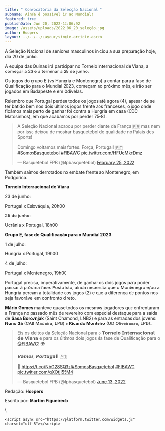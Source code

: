```yaml
---
title: " Convocatória da Selecção Nacional "
subname: Ainda é possível ir ao Mundial!
featured: true
publishDate: Jun 20, 2022-13:06:92
image: /assets/uploads/2022_06_20_seleção.jpg
author: Hoopers
layout: ../../../Layout/single-article.astro
---
```

<!--StartFragment-->

A Seleção Nacional de seniores masculinos iniciou a sua preparação hoje, dia 20 de junho. 

A equipa das Quinas irá participar no Torneio Internacional de Viana, a começar a 23 e a terminar a 25 de junho. 

Os jogos do grupo E (vs Hungria e Montenegro) a contar para a fase de Qualificação para o Mundial 2023, começam no próximo mês, e irão ser jogados em Budapeste e em Odivelas.



Relembro que Portugal perdeu todos os jogos até agora (4), apesar de se ter batido bem nos dois últimos jogos frente aos franceses, o jogo onde ficámos mais perto de ganhar foi contra a Hungria em casa (CDC Matosinhos), em que acabámos por perder 75-81. 

<!--StartFragment-->

<blockquote class="twitter-tweet"><p lang="pt" dir="ltr">A Seleção Nacional acabou por perder diante da França 🇫🇷 mas nem por isso deixou de mostrar basquetebol de qualidade no Palais des Sports!<br><br>Domingo voltamos mais fortes. Força, Portugal! 🇵🇹<a href="https://twitter.com/hashtag/SomosBasquetebol?src=hash&amp;ref_src=twsrc%5Etfw">#SomosBasquetebol</a> <a href="https://twitter.com/hashtag/FIBAWC?src=hash&amp;ref_src=twsrc%5Etfw">#FIBAWC</a> <a href="https://t.co/HFUcMkcDmz">pic.twitter.com/HFUcMkcDmz</a></p>&mdash; Basquetebol FPB (@fpbasquetebol) <a href="https://twitter.com/fpbasquetebol/status/1497240585861795845?ref_src=twsrc%5Etfw">February 25, 2022</a></blockquote> <script async src="https://platform.twitter.com/widgets.js" charset="utf-8"></script>

<!--EndFragment-->

[](https://twitter.com/fpbasquetebol/status/1497240585861795845?s=21)

Também saímos derrotados no embate frente ao Montenegro, em Podgorica.



<!--EndFragment-->



<!--StartFragment-->

**Torneio Internacional de Viana**

23 de junho:

Portugal x Eslováquia, 20h00 



25 de junho:

Ucrânia x Portugal, 18h00 



**Grupo E, fase de Qualificação para o Mundial 2023**

1 de julho: 

Hungria x Portugal, 19h00 



4 de julho:

Portugal x Montenegro, 19h00



Portugal precisa, imperativamente, de ganhar os dois jogos para poder passar à próxima fase. Posto isto, ainda necessita que o Montenegro e/ou a Hungria percam a totalidade dos jogos (2) e que a diferença de pontos nos seja favorável em confronto direto. 



**Mário Gomes** manteve quase todos os mesmos jogadores que enfrentaram a França no passado mês de fevereiro com especial destaque para a saída de **Sasa Borovnjak** (Saint Chamond, LNB2) e para as entradas dos jovens: **Nuno Sá** (CAB Madeira, LPB) e **Ricardo Monteiro** (UD Oliveirense, LPB)**.**

<!--StartFragment-->

<blockquote class="twitter-tweet"><p lang="pt" dir="ltr">Eis os eleitos da Seleção Nacional para o 𝗧𝗼𝗿𝗻𝗲𝗶𝗼 𝗜𝗻𝘁𝗲𝗿𝗻𝗮𝗰𝗶𝗼𝗻𝗮𝗹 𝗱𝗲 𝗩𝗶𝗮𝗻𝗮 e para os últimos dois jogos da fase de Qualificação para o <a href="https://twitter.com/FIBAWC?ref_src=twsrc%5Etfw">@FIBAWC</a>! 🌍 <br><br>𝙑𝙖𝙢𝙤𝙨, 𝙋𝙤𝙧𝙩𝙪𝙜𝙖𝙡! 🇵🇹<br><br>📲 <a href="https://t.co/NbG28SQ3zI">https://t.co/NbG28SQ3zI</a><a href="https://twitter.com/hashtag/SomosBasquetebol?src=hash&amp;ref_src=twsrc%5Etfw">#SomosBasquetebol</a> <a href="https://twitter.com/hashtag/FIBAWC?src=hash&amp;ref_src=twsrc%5Etfw">#FIBAWC</a> <a href="https://t.co/qXOtjI55M4">pic.twitter.com/qXOtjI55M4</a></p>&mdash; Basquetebol FPB (@fpbasquetebol) <a href="https://twitter.com/fpbasquetebol/status/1536388004889116679?ref_src=twsrc%5Etfw">June 13, 2022</a></blockquote> <script async src="https://platform.twitter.com/widgets.js" charset="utf-8"></script>

<!--EndFragment-->

<!--StartFragment-->

Redação: **Hoopers**

Escrito por: **Martim Figueiredo**

<!--EndFragment-->

\
<!--StartFragment-->

`<script async src="https://platform.twitter.com/widgets.js" charset="utf-8"></script>`

<!--EndFragment-->